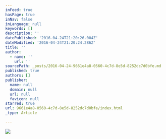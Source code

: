 ```yaml
---
inFeed: true
hasPage: true
inNav: false
inLanguage: null
keywords: []
description: ''
datePublished: '2016-04-24T21:20:26.004Z'
dateModified: '2016-04-24T21:20:24.286Z'
title: ''
author:
  - name: ''
    url: ''
sourcePath: _posts/2016-04-24-9661e4a8-0560-4c7d-8e5d-8252dc7d0bfe.md
published: true
authors: []
publisher:
  name: null
  domain: null
  url: null
  favicon: null
starred: true
url: 9661e4a8-0560-4c7d-8e5d-8252dc7d0bfe/index.html
_type: Article

---
```

![](https://s3-us-west-2.amazonaws.com/the-grid-img/p/37400267bc2579e7d21f9fb768a446cec3a99cb9.jpg)